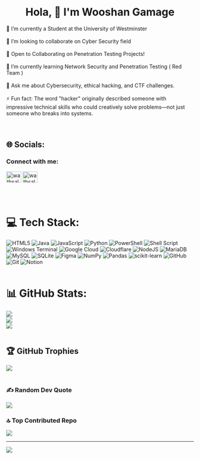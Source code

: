 <div align="center">
  
# Hola, 👋 I'm Wooshan Gamage

</div>

🔭  I’m currently a Student at the University of Westminster <br>
<br>
👯  I’m looking to collaborate on Cyber Security field<br>
<br>
🤝  Open to Collaborating on Penetration Testing Projects!<br>
<br>
🌱  I’m currently learning Network Security and Penetration Testing ( Red Team )<br>
<br>
💬  Ask me about Cybersecurity, ethical hacking, and CTF challenges.<br>
<br>
⚡  Fun fact: The word "hacker" originally described someone with impressive technical skills who could creatively solve problems—not just someone who breaks into systems.
<br><br>
<br>


## 🌐 Socials:
<h3 align="left">Connect with me:</h3>
<p align="left">
<a href="https://www.linkedin.com/in/wooshan-gamage-5b03b91bb/" target="blank"><img align="center" src="https://raw.githubusercontent.com/rahuldkjain/github-profile-readme-generator/master/src/images/icons/Social/linked-in-alt.svg" alt="wathsaladewm1na" height="30" width="40" /></a>
<a href="[https://instagram.com/wathsaladewm1na](https://www.instagram.com/wooshangamage8/)" target="blank"><img align="center" src="https://raw.githubusercontent.com/rahuldkjain/github-profile-readme-generator/master/src/images/icons/Social/instagram.svg" alt="wathsaladewm1na" height="30" width="40" /></a>
</p>
<br>
<br>

# 💻 Tech Stack:
![HTML5](https://img.shields.io/badge/html5-%23E34F26.svg?style=plastic&logo=html5&logoColor=white) ![Java](https://img.shields.io/badge/java-%23ED8B00.svg?style=plastic&logo=openjdk&logoColor=white) ![JavaScript](https://img.shields.io/badge/javascript-%23323330.svg?style=plastic&logo=javascript&logoColor=%23F7DF1E) ![Python](https://img.shields.io/badge/python-3670A0?style=plastic&logo=python&logoColor=ffdd54) ![PowerShell](https://img.shields.io/badge/PowerShell-%235391FE.svg?style=plastic&logo=powershell&logoColor=white) ![Shell Script](https://img.shields.io/badge/shell_script-%23121011.svg?style=plastic&logo=gnu-bash&logoColor=white) ![Windows Terminal](https://img.shields.io/badge/Windows%20Terminal-%234D4D4D.svg?style=plastic&logo=windows-terminal&logoColor=white) ![Google Cloud](https://img.shields.io/badge/GoogleCloud-%234285F4.svg?style=plastic&logo=google-cloud&logoColor=white) ![Cloudflare](https://img.shields.io/badge/Cloudflare-F38020?style=plastic&logo=Cloudflare&logoColor=white) ![NodeJS](https://img.shields.io/badge/node.js-6DA55F?style=plastic&logo=node.js&logoColor=white) ![MariaDB](https://img.shields.io/badge/MariaDB-003545?style=plastic&logo=mariadb&logoColor=white) ![MySQL](https://img.shields.io/badge/mysql-4479A1.svg?style=plastic&logo=mysql&logoColor=white) ![SQLite](https://img.shields.io/badge/sqlite-%2307405e.svg?style=plastic&logo=sqlite&logoColor=white) ![Figma](https://img.shields.io/badge/figma-%23F24E1E.svg?style=plastic&logo=figma&logoColor=white) ![NumPy](https://img.shields.io/badge/numpy-%23013243.svg?style=plastic&logo=numpy&logoColor=white) ![Pandas](https://img.shields.io/badge/pandas-%23150458.svg?style=plastic&logo=pandas&logoColor=white) ![scikit-learn](https://img.shields.io/badge/scikit--learn-%23F7931E.svg?style=plastic&logo=scikit-learn&logoColor=white) ![GitHub](https://img.shields.io/badge/github-%23121011.svg?style=plastic&logo=github&logoColor=white) ![Git](https://img.shields.io/badge/git-%23F05033.svg?style=plastic&logo=git&logoColor=white) ![Notion](https://img.shields.io/badge/Notion-%23000000.svg?style=plastic&logo=notion&logoColor=white)
<br>
<br>

# 📊 GitHub Stats:
![](https://github-readme-stats.vercel.app/api?username=wooshangamage&theme=dark&hide_border=false&include_all_commits=true&count_private=true)<br/>
![](https://github-readme-streak-stats.herokuapp.com/?user=wooshangamage&theme=dark&hide_border=false)<br/>
![](https://github-readme-stats.vercel.app/api/top-langs/?username=wooshangamage&theme=dark&hide_border=false&include_all_commits=true&count_private=true&layout=compact)
<br>
<br>

## 🏆 GitHub Trophies
![](https://github-profile-trophy.vercel.app/?username=wooshangamage&theme=radical&no-frame=false&no-bg=true&margin-w=4)
<br>
<br>

### ✍️ Random Dev Quote
![](https://quotes-github-readme.vercel.app/api?type=horizontal&theme=dark)

### 🔝 Top Contributed Repo
![](https://github-contributor-stats.vercel.app/api?username=wooshangamage&limit=5&theme=dark&combine_all_yearly_contributions=true)

---
[![](https://visitcount.itsvg.in/api?id=wooshangamage&icon=1&color=8)](https://visitcount.itsvg.in)

<!-- Proudly created with GPRM ( https://gprm.itsvg.in ) -->
